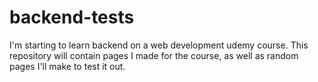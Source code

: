 # backend-tests
I'm starting to learn backend on a web development udemy course. This repository will contain pages I made for the course, as well as random pages I'll make to test it out.
